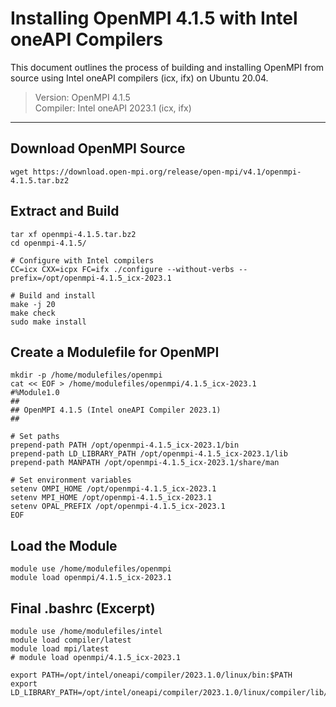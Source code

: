 # Installing OpenMPI 4.1.5 with Intel oneAPI Compilers

This document outlines the process of building and installing OpenMPI from source using Intel oneAPI compilers (icx, ifx) on Ubuntu 20.04.

> Version: OpenMPI 4.1.5  
> Compiler: Intel oneAPI 2023.1 (icx, ifx)

---

## Download OpenMPI Source
```
wget https://download.open-mpi.org/release/open-mpi/v4.1/openmpi-4.1.5.tar.bz2
```

## Extract and Build
```
tar xf openmpi-4.1.5.tar.bz2
cd openmpi-4.1.5/

# Configure with Intel compilers
CC=icx CXX=icpx FC=ifx ./configure --without-verbs --prefix=/opt/openmpi-4.1.5_icx-2023.1

# Build and install
make -j 20
make check
sudo make install
```

## Create a Modulefile for OpenMPI
```
mkdir -p /home/modulefiles/openmpi
cat << EOF > /home/modulefiles/openmpi/4.1.5_icx-2023.1
#%Module1.0
##
## OpenMPI 4.1.5 (Intel oneAPI Compiler 2023.1)
##

# Set paths
prepend-path PATH /opt/openmpi-4.1.5_icx-2023.1/bin
prepend-path LD_LIBRARY_PATH /opt/openmpi-4.1.5_icx-2023.1/lib
prepend-path MANPATH /opt/openmpi-4.1.5_icx-2023.1/share/man

# Set environment variables
setenv OMPI_HOME /opt/openmpi-4.1.5_icx-2023.1
setenv MPI_HOME /opt/openmpi-4.1.5_icx-2023.1
setenv OPAL_PREFIX /opt/openmpi-4.1.5_icx-2023.1
EOF
```

## Load the Module
```
module use /home/modulefiles/openmpi
module load openmpi/4.1.5_icx-2023.1
```

## Final .bashrc (Excerpt)
```
module use /home/modulefiles/intel
module load compiler/latest
module load mpi/latest
# module load openmpi/4.1.5_icx-2023.1

export PATH=/opt/intel/oneapi/compiler/2023.1.0/linux/bin:$PATH
export LD_LIBRARY_PATH=/opt/intel/oneapi/compiler/2023.1.0/linux/compiler/lib/intel64_lin:$LD_LIBRARY_PATH
```
